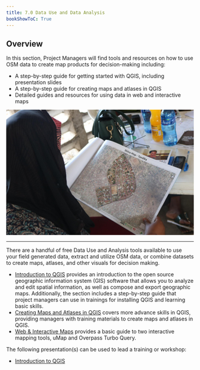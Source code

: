 ```yaml
---
title: 7.0 Data Use and Data Analysis
bookShowToC: True
---
```


## Overview

In this section, Project Managers will find tools and resources on how to use OSM data to create map products for decision-making including:

* A step-by-step guide for getting started with QGIS, including presentation slides
* A step-by-step guide for creating maps and atlases in QGIS
* Detailed guides and resources for using data in web and interactive maps

![](/images/7_data_use_analysis/01_Overview_Data_Use_Analysis/01_overview_image.png)

---

There are a handful of free Data Use and Analysis tools available to use your field generated data, extract and utilize OSM data, or combine datasets to create maps, atlases, and other visuals for decision making.

* [Introduction to QGIS](https://toolbox.hotosm.org/pages/7_data_use_and_data_analysis/7_1_introduction_to_qgis/) provides an introduction to the open source geographic information system (GIS) software that allows you to analyze and edit spatial information, as well as compose and export geographic maps. Additionally, the section includes a step-by-step guide that project managers can use in trainings for installing QGIS and learning basic skills.
* [Creating Maps and Atlases in QGIS](https://toolbox.hotosm.org/pages/7_data_use_and_data_analysis/7_2_creating_map_and_atlasses_in_qgis/) covers more advance skills in QGIS, providing managers with training materials to create maps and atlases in QGIS.
* [Web & Interactive Maps](https://toolbox.hotosm.org/pages/7_data_use_and_data_analysis/7_3_create_web_and_interactive_map/) provides a basic guide to two interactive mapping tools, uMap and Overpass Turbo Query.

The following presentation(s) can be used to lead a training or workshop:

* [Introduction to QGIS](https://docs.google.com/presentation/d/1EA63n-jEjgEYVGzfdW8dispZpqvkbGDYx7ZtuayxZnQ/edit?usp=sharing)